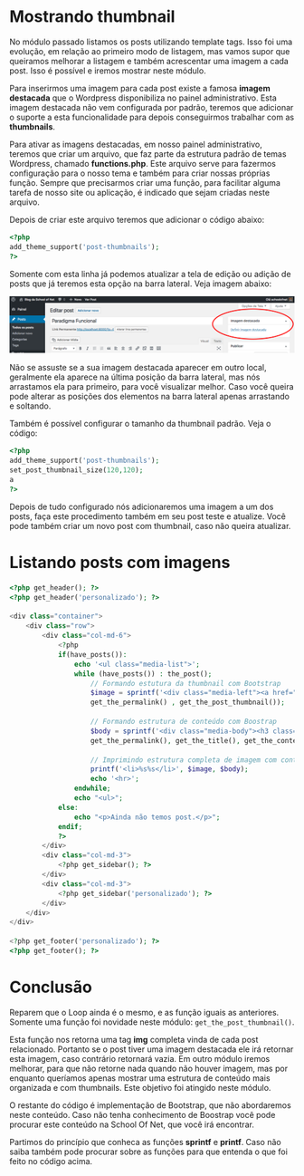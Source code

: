 # Mostrando thumbnail

No módulo passado listamos os posts utilizando template tags. Isso foi uma evolução, em relação ao primeiro modo de listagem, mas vamos supor que queiramos melhorar a listagem e também acrescentar uma imagem a cada post. Isso é possível e iremos mostrar neste módulo.

Para inserirmos uma imagem para cada post existe a famosa **imagem destacada** que o Wordpress disponibiliza no painel administrativo. Esta imagem destacada não vem configurada por padrão, teremos que adicionar o suporte a esta funcionalidade para depois conseguirmos trabalhar com as **thumbnails**.

Para ativar as imagens destacadas, em nosso painel administrativo, teremos que criar um arquivo, que faz parte da estrutura padrão de temas Wordpress, chamado **functions.php**. Este arquivo serve para fazermos configuração para o nosso tema e também para criar nossas próprias função. Sempre que precisarmos criar uma função, para facilitar alguma tarefa de nosso site ou aplicação, é indicado que sejam criadas neste arquivo.

Depois de criar este arquivo teremos que adicionar o código abaixo:

```php
<?php
add_theme_support('post-thumbnails');
?>
```

Somente com esta linha já podemos atualizar a tela de edição ou adição de posts que já teremos esta opção na barra lateral. Veja imagem abaixo:

![wp_theme_support_thumb](./images/wp_theme_support_thumb.png "wp_theme_support_thumb")

Não se assuste se a sua imagem destacada aparecer em outro local, geralmente ela aparece na última posição da barra lateral, mas nós arrastamos ela para primeiro, para você visualizar melhor. Caso você queira pode alterar as posições dos elementos na barra lateral apenas arrastando e soltando.

Também é possível configurar o tamanho da thumbnail padrão. Veja o código:

```php
<?php
add_theme_support('post-thumbnails');
set_post_thumbnail_size(120,120);
a
?>
```

Depois de tudo configurado nós adicionaremos uma imagem a um dos posts, faça este procedimento também em seu post teste e atualize. Você pode também criar um novo post com thumbnail, caso não queira atualizar.

# Listando posts com imagens

```php
<?php get_header(); ?>
<?php get_header('personalizado'); ?>

<div class="container">
    <div class="row">
        <div class="col-md-6">
            <?php
            if(have_posts()):
                echo '<ul class="media-list">';
                while (have_posts()) : the_post();
                    // Formando estutura da thumbnail com Bootstrap
                    $image = sprintf('<div class="media-left"><a href="%s">%s</a></div>',
                    get_the_permalink() , get_the_post_thumbnail());

                    // Formando estrutura de conteúdo com Boostrap
                    $body = sprintf('<div class="media-body"><h3 class="media-heading"><a href="%s">%s</a></h3><p>%s</p></div>',
                    get_the_permalink(), get_the_title(), get_the_content());

                    // Imprimindo estrutura completa de imagem com conteúdo
                    printf('<li>%s%s</li>', $image, $body);
                    echo '<hr>';
                endwhile;
                echo "<ul>";
            else:
                echo "<p>Ainda não temos post.</p>";
            endif;
            ?>
        </div>
        <div class="col-md-3">
            <?php get_sidebar(); ?>
        </div>
        <div class="col-md-3">
            <?php get_sidebar('personalizado'); ?>
        </div>
    </div>
</div>

<?php get_footer('personalizado'); ?>
<?php get_footer(); ?>
```

# Conclusão

Reparem que o Loop ainda é o mesmo, e as função iguais as anteriores. Somente uma função foi novidade neste módulo: `get_the_post_thumbnail()`.

Esta função nos retorna uma tag **img** completa vinda de cada post relacionado. Portanto se o post tiver uma imagem destacada ele irá retornar esta imagem, caso contrário retornará vazia. Em outro módulo iremos melhorar, para que não retorne nada quando não houver imagem, mas por enquanto queríamos apenas mostrar uma estrutura de conteúdo mais organizada e com thumbnails. Este objetivo foi atingido neste módulo.

O restante do código é implementação de Bootstrap, que não abordaremos neste conteúdo. Caso não tenha conhecimento de Boostrap você pode procurar este conteúdo na School Of Net, que você irá encontrar.

Partimos do princípio que conheca as funções **sprintf** e **printf**. Caso não saiba também pode procurar sobre as funções para que entenda o que foi feito no código acima.